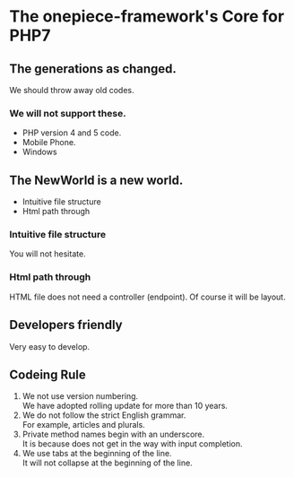 The onepiece-framework's Core for PHP7
===

## The generations as changed.

 We should throw away old codes.

### We will not support these.

 * PHP version 4 and 5 code.
 * Mobile Phone.
 * Windows

## The NewWorld is a new world.

 * Intuitive file structure
 * Html path through

### Intuitive file structure

 You will not hesitate.

### Html path through

 HTML file does not need a controller (endpoint).
 Of course it will be layout.

## Developers friendly

 Very easy to develop.

## Codeing Rule

 1. We not use version numbering.<br/>
    We have adopted rolling update for more than 10 years.
 1. We do not follow the strict English grammar.<br/>
    For example, articles and plurals.
 1. Private method names begin with an underscore.<br/>
    It is because does not get in the way with input completion.
 1. We use tabs at the beginning of the line.<br/>
    It will not collapse at the beginning of the line.
